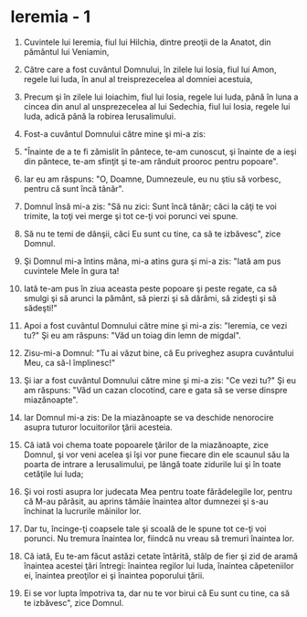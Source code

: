 # Ieremia - 1

1. Cuvintele lui Ieremia, fiul lui Hilchia, dintre preoţii de la Anatot, din pământul lui Veniamin, 

2. Către care a fost cuvântul Domnului, în zilele lui Iosia, fiul lui Amon, regele lui Iuda, în anul al treisprezecelea al domniei acestuia, 

3. Precum şi în zilele lui Ioiachim, fiul lui Iosia, regele lui Iuda, până în luna a cincea din anul al unsprezecelea al lui Sedechia, fiul lui Iosia, regele lui Iuda, adică până la robirea Ierusalimului. 

4. Fost-a cuvântul Domnului către mine şi mi-a zis: 

5. "Înainte de a te fi zămislit în pântece, te-am cunoscut, şi înainte de a ieşi din pântece, te-am sfinţit şi te-am rânduit prooroc pentru popoare". 

6. Iar eu am răspuns: "O, Doamne, Dumnezeule, eu nu ştiu să vorbesc, pentru că sunt încă tânăr". 

7. Domnul însă mi-a zis: "Să nu zici: Sunt încă tânăr; căci la câţi te voi trimite, la toţi vei merge şi tot ce-ţi voi porunci vei spune. 

8. Să nu te temi de dânşii, căci Eu sunt cu tine, ca să te izbăvesc", zice Domnul. 

9. Şi Domnul mi-a întins mâna, mi-a atins gura şi mi-a zis: "Iată am pus cuvintele Mele în gura ta! 

10. Iată te-am pus în ziua aceasta peste popoare şi peste regate, ca să smulgi şi să arunci la pământ, să pierzi şi să dărâmi, să zideşti şi să sădeşti!" 

11. Apoi a fost cuvântul Domnului către mine şi mi-a zis: "Ieremia, ce vezi tu?" Şi eu am răspuns: "Văd un toiag din lemn de migdal". 

12. Zisu-mi-a Domnul: "Tu ai văzut bine, că Eu priveghez asupra cuvântului Meu, ca să-l împlinesc!" 

13. Şi iar a fost cuvântul Domnului către mine şi mi-a zis: "Ce vezi tu?" Şi eu am răspuns: "Văd un cazan clocotind, care e gata să se verse dinspre miazănoapte". 

14. Iar Domnul mi-a zis: De la miazănoapte se va deschide nenorocire asupra tuturor locuitorilor ţării acesteia. 

15. Că iată voi chema toate popoarele ţărilor de la miazănoapte, zice Domnul, şi vor veni acelea şi îşi vor pune fiecare din ele scaunul său la poarta de intrare a Ierusalimului, pe lângă toate zidurile lui şi în toate cetăţile lui Iuda; 

16. Şi voi rosti asupra lor judecata Mea pentru toate fărădelegile lor, pentru că M-au părăsit, au aprins tămâie înaintea altor dumnezei şi s-au închinat la lucrurile mâinilor lor. 

17. Dar tu, încinge-ţi coapsele tale şi scoală de le spune tot ce-ţi voi porunci. Nu tremura înaintea lor, fiindcă nu vreau să tremuri înaintea lor. 

18. Că iată, Eu te-am făcut astăzi cetate întărită, stâlp de fier şi zid de aramă înaintea acestei ţări întregi: înaintea regilor lui Iuda, înaintea căpeteniilor ei, înaintea preoţilor ei şi înaintea poporului ţării. 

19. Ei se vor lupta împotriva ta, dar nu te vor birui că Eu sunt cu tine, ca să te izbăvesc", zice Domnul. 

